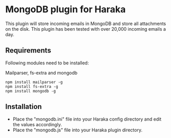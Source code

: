 # MongoDB plugin for Haraka

This plugin will store incoming emails in MongoDB and store all attachments on the disk. This plugin has been tested with over 20,000 incoming emails a day.

## Requirements

Following modules need to be installed:

Mailparser, fs-extra and mongodb

```
npm install mailparser -g
npm install fs-extra -g
npm install mongodb -g
```

## Installation

* Place the "mongodb.ini" file into your Haraka config directory and edit the values accordingly.
* Place the "mongodb.js" file into your Haraka plugin directory.
